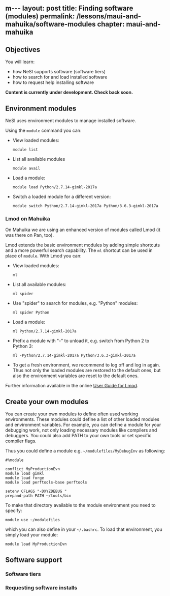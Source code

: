m---
layout: post
title: Finding software (modules)
permalink: /lessons/maui-and-mahuika/software-modules
chapter: maui-and-mahuika
---

## Objectives

You will learn:

* how NeSI supports software (software tiers)
* how to search for and load installed software
* how to request help installing software


**Content is currently under development. Check back soon.**

## Environment modules

NeSI uses environment modules to manage installed software.

Using the `module` command you can:

* View loaded modules:
  ```
  module list
  ```
* List all available modules
  ```
  module avail
  ```
* Load a module:
  ```
  module load Python/2.7.14-gimkl-2017a
  ```
* Switch a loaded module for a different version:
  ```
  module switch Python/2.7.14-gimkl-2017a Python/3.6.3-gimkl-2017a
  ```

### Lmod on Mahuika

On Mahuika we are using an enhanced version of modules called Lmod (it was
there on Pan, too).

Lmod extends the basic environment modules by adding simple shortcuts and a
more powerful search capability. The `ml` shortcut can be used in place of
`module`. With Lmod you can:

* View loaded modules:
  ```
  ml
  ```
* List all available modules:
  ```
  ml spider
  ```
* Use "spider" to search for modules, e.g. "Python" modules:
  ```
  ml spider Python
  ```
* Load a module:
  ```
  ml Python/2.7.14-gimkl-2017a
  ```
* Prefix a module with "-" to unload it, e.g. switch from Python 2 to Python 3:
  ```
  ml -Python/2.7.14-gimkl-2017a Python/3.6.3-gimkl-2017a
  ```
* To get a fresh environment, we recommend to log off and log in again.
  Thus not only the loaded modules are restored to the default ones,
  but also the environment variables are reset to the default ones.

Further information available in the online
[User Guide for Lmod](https://lmod.readthedocs.io/en/latest/010_user.html).

## Create your own modules
You can create your own modules to define often used working environments.
These modules could define a list of other loaded modules and environment
variables.
For example, you can define a module for your debugging work, not only loading
necessary modules like compilers and debuggers. You could also add PATH to
your own tools or set specific compiler flags.

Thus you could define a module e.g. `~/modulefiles/MyDebugEnv` as following:
```
#%module

conflict MyProductionEvn
module load gimkl
module load forge
module load perftools-base perftools

setenv CFLAGS "-DXYZDEBUG "
prepand-path PATH ~/tools/bin
```

To make that directory available to the module environment you need to specify:
```
module use ~/modulefiles
```
which you can also define in your `~/.bashrc`.
To load that environment, you simply load your module:
```
module load MyProductionEvn
```

## Software support

### Software tiers


### Requesting software installs
